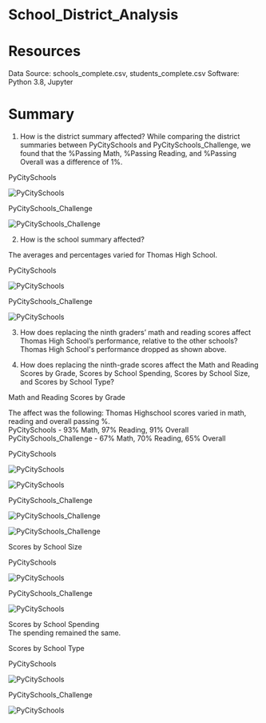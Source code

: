 # School_District_Analysis

# Resources

Data Source: schools_complete.csv, students_complete.csv Software: Python 3.8, Jupyter

# Summary

1. How is the district summary affected?
While comparing the district summaries between PyCitySchools and PyCitySchools_Challenge, we found that the %Passing Math, %Passing Reading, and %Passing Overall was a difference of 1%.

PyCitySchools

![PyCitySchools](https://github.com/Samira786/School_District_Analysis/blob/master/images/DistrictSummary%20-%20PyCitySchools.png)

PyCitySchools_Challenge

![PyCitySchools_Challenge](https://github.com/Samira786/School_District_Analysis/blob/master/images/DistrictSummary%20-%20PyCitySchools_Challenge.png)

2. How is the school summary affected?

The averages and percentages varied for Thomas High School.

PyCitySchools

![PyCitySchools](https://github.com/Samira786/School_District_Analysis/blob/master/images/Original%20School%20Summary.png)

PyCitySchools_Challenge

![PyCitySchools](https://github.com/Samira786/School_District_Analysis/blob/master/images/Changed%20School%20Summary.png)

3. How does replacing the ninth graders’ math and reading scores affect Thomas High School’s performance, relative to the other schools?
Thomas High School's performance dropped as shown above.

4. How does replacing the ninth-grade scores affect the Math and Reading Scores by Grade, Scores by School Spending, Scores by School Size, and Scores by School Type? 

Math and Reading Scores by Grade

The affect was the following: Thomas Highschool scores varied in math, reading and overall passing %.<br />
PyCitySchools - 93% Math, 97% Reading, 91% Overall<br />
PyCitySchools_Challenge - 67% Math, 70% Reading, 65% Overall<br />

PyCitySchools

![PyCitySchools](https://github.com/Samira786/School_District_Analysis/blob/master/images/Math%20%26%20reading%20scores_before.png)

![PyCitySchools](https://github.com/Samira786/School_District_Analysis/blob/master/images/Overall%20passing%25_before.png)

PyCitySchools_Challenge

![PyCitySchools_Challenge](https://github.com/Samira786/School_District_Analysis/blob/master/images/Math%20%26%20reading%20scores_challenge.png)

![PyCitySchools_Challenge](https://github.com/Samira786/School_District_Analysis/blob/master/images/Overall%20passing%25_challenge.png)

Scores by School Size

PyCitySchools

![PyCitySchools](https://github.com/Samira786/School_District_Analysis/blob/master/images/size%20summary_before.png)

PyCitySchools_Challenge

![PyCitySchools](https://github.com/Samira786/School_District_Analysis/blob/master/images/size%20summary%20challenge.png)

Scores by School Spending <br />
The spending remained the same.

Scores by School Type

PyCitySchools

![PyCitySchools](https://github.com/Samira786/School_District_Analysis/blob/master/images/size%20summary_before.png)

PyCitySchools_Challenge

![PyCitySchools](https://github.com/Samira786/School_District_Analysis/blob/master/images/size%20summary%20challenge.png)
